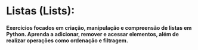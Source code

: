 # Listas (Lists):
#### Exercícios focados em criação, manipulação e compreensão de listas em Python. Aprenda a adicionar, remover e acessar elementos, além de realizar operações como ordenação e filtragem.
